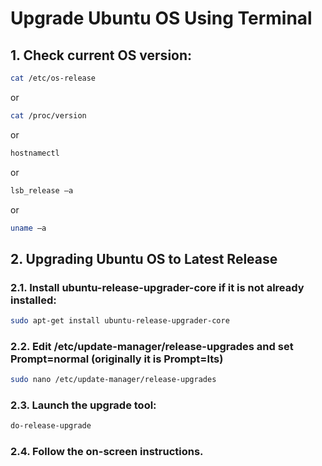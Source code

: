 # Upgrade Ubuntu OS Using Terminal
## 1. Check current OS version:
```bash
cat /etc/os-release
````
or
```bash
cat /proc/version
```
or
```bash
hostnamectl
```
or
```bash
lsb_release –a
```
or
```bash
uname –a
```
## 2. Upgrading Ubuntu OS to Latest Release
### 2.1.	Install ubuntu-release-upgrader-core if it is not already installed:
```bash
sudo apt-get install ubuntu-release-upgrader-core
```
### 2.2.	Edit /etc/update-manager/release-upgrades and set Prompt=normal (originally it is Prompt=lts)
```bash
sudo nano /etc/update-manager/release-upgrades
```
### 2.3.	Launch the upgrade tool:
```bash
do-release-upgrade
```
### 2.4.	Follow the on-screen instructions.
